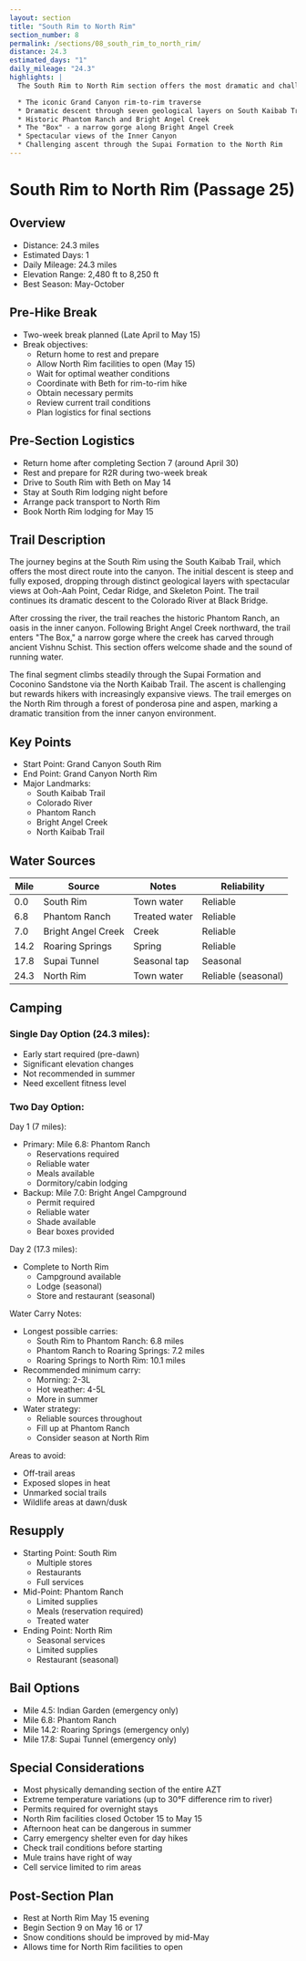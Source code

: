 ```yaml
---
layout: section
title: "South Rim to North Rim"
section_number: 8
permalink: /sections/08_south_rim_to_north_rim/
distance: 24.3
estimated_days: "1"
daily_mileage: "24.3"
highlights: |
  The South Rim to North Rim section offers the most dramatic and challenging day of the entire Arizona Trail. This section will be completed with Beth on May 15, 2025, after a two-week break from the trail. This section features:

  * The iconic Grand Canyon rim-to-rim traverse
  * Dramatic descent through seven geological layers on South Kaibab Trail
  * Historic Phantom Ranch and Bright Angel Creek
  * The "Box" - a narrow gorge along Bright Angel Creek
  * Spectacular views of the Inner Canyon
  * Challenging ascent through the Supai Formation to the North Rim
---
```


# South Rim to North Rim (Passage 25)

## Overview
- Distance: 24.3 miles
- Estimated Days: 1
- Daily Mileage: 24.3 miles
- Elevation Range: 2,480 ft to 8,250 ft
- Best Season: May-October

## Pre-Hike Break
- Two-week break planned (Late April to May 15)
- Break objectives:
  - Return home to rest and prepare
  - Allow North Rim facilities to open (May 15)
  - Wait for optimal weather conditions
  - Coordinate with Beth for rim-to-rim hike
  - Obtain necessary permits
  - Review current trail conditions
  - Plan logistics for final sections

## Pre-Section Logistics
- Return home after completing Section 7 (around April 30)
- Rest and prepare for R2R during two-week break
- Drive to South Rim with Beth on May 14
- Stay at South Rim lodging night before
- Arrange pack transport to North Rim
- Book North Rim lodging for May 15

## Trail Description
The journey begins at the South Rim using the South Kaibab Trail, which offers the most direct route into the canyon. The initial descent is steep and fully exposed, dropping through distinct geological layers with spectacular views at Ooh-Aah Point, Cedar Ridge, and Skeleton Point. The trail continues its dramatic descent to the Colorado River at Black Bridge.

After crossing the river, the trail reaches the historic Phantom Ranch, an oasis in the inner canyon. Following Bright Angel Creek northward, the trail enters "The Box," a narrow gorge where the creek has carved through ancient Vishnu Schist. This section offers welcome shade and the sound of running water.

The final segment climbs steadily through the Supai Formation and Coconino Sandstone via the North Kaibab Trail. The ascent is challenging but rewards hikers with increasingly expansive views. The trail emerges on the North Rim through a forest of ponderosa pine and aspen, marking a dramatic transition from the inner canyon environment.

## Key Points
- Start Point: Grand Canyon South Rim
- End Point: Grand Canyon North Rim
- Major Landmarks:
  - South Kaibab Trail
  - Colorado River
  - Phantom Ranch
  - Bright Angel Creek
  - North Kaibab Trail

## Water Sources

| Mile | Source | Notes | Reliability |
|------|---------|-------|-------------|
| 0.0 | South Rim | Town water | Reliable |
| 6.8 | Phantom Ranch | Treated water | Reliable |
| 7.0 | Bright Angel Creek | Creek | Reliable |
| 14.2 | Roaring Springs | Spring | Reliable |
| 17.8 | Supai Tunnel | Seasonal tap | Seasonal |
| 24.3 | North Rim | Town water | Reliable (seasonal) |

## Camping
### Single Day Option (24.3 miles):
- Early start required (pre-dawn)
- Significant elevation changes
- Not recommended in summer
- Need excellent fitness level

### Two Day Option:
Day 1 (7 miles):
- Primary: Mile 6.8: Phantom Ranch
  - Reservations required
  - Reliable water
  - Meals available
  - Dormitory/cabin lodging
- Backup: Mile 7.0: Bright Angel Campground
  - Permit required
  - Reliable water
  - Shade available
  - Bear boxes provided

Day 2 (17.3 miles):
- Complete to North Rim
  - Campground available
  - Lodge (seasonal)
  - Store and restaurant (seasonal)

Water Carry Notes:
- Longest possible carries:
  - South Rim to Phantom Ranch: 6.8 miles
  - Phantom Ranch to Roaring Springs: 7.2 miles
  - Roaring Springs to North Rim: 10.1 miles
- Recommended minimum carry:
  - Morning: 2-3L
  - Hot weather: 4-5L
  - More in summer
- Water strategy:
  - Reliable sources throughout
  - Fill up at Phantom Ranch
  - Consider season at North Rim

Areas to avoid:
- Off-trail areas
- Exposed slopes in heat
- Unmarked social trails
- Wildlife areas at dawn/dusk

## Resupply
- Starting Point: South Rim
  - Multiple stores
  - Restaurants
  - Full services
- Mid-Point: Phantom Ranch
  - Limited supplies
  - Meals (reservation required)
  - Treated water
- Ending Point: North Rim
  - Seasonal services
  - Limited supplies
  - Restaurant (seasonal)

## Bail Options
- Mile 4.5: Indian Garden (emergency only)
- Mile 6.8: Phantom Ranch
- Mile 14.2: Roaring Springs (emergency only)
- Mile 17.8: Supai Tunnel (emergency only)

## Special Considerations
- Most physically demanding section of the entire AZT
- Extreme temperature variations (up to 30°F difference rim to river)
- Permits required for overnight stays
- North Rim facilities closed October 15 to May 15
- Afternoon heat can be dangerous in summer
- Carry emergency shelter even for day hikes
- Check trail conditions before starting
- Mule trains have right of way
- Cell service limited to rim areas

## Post-Section Plan
- Rest at North Rim May 15 evening
- Begin Section 9 on May 16 or 17
- Snow conditions should be improved by mid-May
- Allows time for North Rim facilities to open 